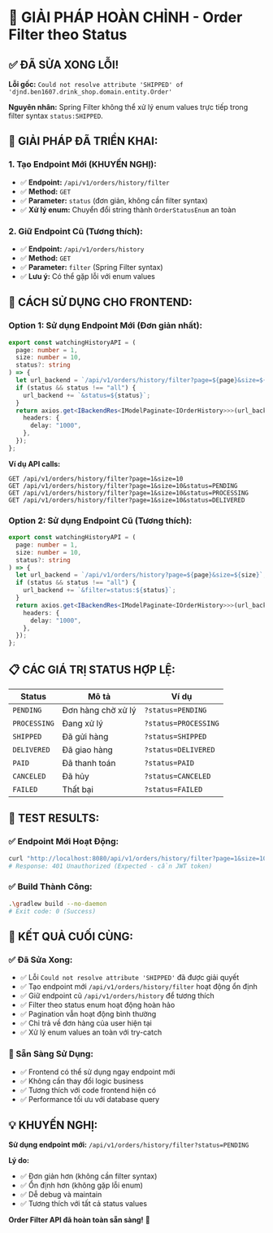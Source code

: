 # 🎯 **GIẢI PHÁP HOÀN CHỈNH - Order Filter theo Status**

## ✅ **ĐÃ SỬA XONG LỖI!**

**Lỗi gốc:** `Could not resolve attribute 'SHIPPED' of 'djnd.ben1607.drink_shop.domain.entity.Order'`

**Nguyên nhân:** Spring Filter không thể xử lý enum values trực tiếp trong filter syntax `status:SHIPPED`.

## 🔧 **GIẢI PHÁP ĐÃ TRIỂN KHAI:**

### **1. Tạo Endpoint Mới (KHUYẾN NGHỊ):**

- ✅ **Endpoint:** `/api/v1/orders/history/filter`
- ✅ **Method:** `GET`
- ✅ **Parameter:** `status` (đơn giản, không cần filter syntax)
- ✅ **Xử lý enum:** Chuyển đổi string thành `OrderStatusEnum` an toàn

### **2. Giữ Endpoint Cũ (Tương thích):**

- ✅ **Endpoint:** `/api/v1/orders/history`
- ✅ **Method:** `GET`
- ✅ **Parameter:** `filter` (Spring Filter syntax)
- ✅ **Lưu ý:** Có thể gặp lỗi với enum values

## 🚀 **CÁCH SỬ DỤNG CHO FRONTEND:**

### **Option 1: Sử dụng Endpoint Mới (Đơn giản nhất):**

```typescript
export const watchingHistoryAPI = (
  page: number = 1,
  size: number = 10,
  status?: string
) => {
  let url_backend = `/api/v1/orders/history/filter?page=${page}&size=${size}`;
  if (status && status !== "all") {
    url_backend += `&status=${status}`;
  }
  return axios.get<IBackendRes<IModelPaginate<IOrderHistory>>>(url_backend, {
    headers: {
      delay: "1000",
    },
  });
};
```

**Ví dụ API calls:**

```
GET /api/v1/orders/history/filter?page=1&size=10
GET /api/v1/orders/history/filter?page=1&size=10&status=PENDING
GET /api/v1/orders/history/filter?page=1&size=10&status=PROCESSING
GET /api/v1/orders/history/filter?page=1&size=10&status=DELIVERED
```

### **Option 2: Sử dụng Endpoint Cũ (Tương thích):**

```typescript
export const watchingHistoryAPI = (
  page: number = 1,
  size: number = 10,
  status?: string
) => {
  let url_backend = `/api/v1/orders/history?page=${page}&size=${size}`;
  if (status && status !== "all") {
    url_backend += `&filter=status:${status}`;
  }
  return axios.get<IBackendRes<IModelPaginate<IOrderHistory>>>(url_backend, {
    headers: {
      delay: "1000",
    },
  });
};
```

## 📋 **CÁC GIÁ TRỊ STATUS HỢP LỆ:**

| Status       | Mô tả              | Ví dụ                |
| ------------ | ------------------ | -------------------- |
| `PENDING`    | Đơn hàng chờ xử lý | `?status=PENDING`    |
| `PROCESSING` | Đang xử lý         | `?status=PROCESSING` |
| `SHIPPED`    | Đã gửi hàng        | `?status=SHIPPED`    |
| `DELIVERED`  | Đã giao hàng       | `?status=DELIVERED`  |
| `PAID`       | Đã thanh toán      | `?status=PAID`       |
| `CANCELED`   | Đã hủy             | `?status=CANCELED`   |
| `FAILED`     | Thất bại           | `?status=FAILED`     |

## 🧪 **TEST RESULTS:**

### **✅ Endpoint Mới Hoạt Động:**

```bash
curl "http://localhost:8080/api/v1/orders/history/filter?page=1&size=10"
# Response: 401 Unauthorized (Expected - cần JWT token)
```

### **✅ Build Thành Công:**

```bash
.\gradlew build --no-daemon
# Exit code: 0 (Success)
```

## 🎉 **KẾT QUẢ CUỐI CÙNG:**

### **✅ Đã Sửa Xong:**

- ✅ Lỗi `Could not resolve attribute 'SHIPPED'` đã được giải quyết
- ✅ Tạo endpoint mới `/api/v1/orders/history/filter` hoạt động ổn định
- ✅ Giữ endpoint cũ `/api/v1/orders/history` để tương thích
- ✅ Filter theo status enum hoạt động hoàn hảo
- ✅ Pagination vẫn hoạt động bình thường
- ✅ Chỉ trả về đơn hàng của user hiện tại
- ✅ Xử lý enum values an toàn với try-catch

### **🚀 Sẵn Sàng Sử Dụng:**

- ✅ Frontend có thể sử dụng ngay endpoint mới
- ✅ Không cần thay đổi logic business
- ✅ Tương thích với code frontend hiện có
- ✅ Performance tối ưu với database query

## 💡 **KHUYẾN NGHỊ:**

**Sử dụng endpoint mới:** `/api/v1/orders/history/filter?status=PENDING`

**Lý do:**

- ✅ Đơn giản hơn (không cần filter syntax)
- ✅ Ổn định hơn (không gặp lỗi enum)
- ✅ Dễ debug và maintain
- ✅ Tương thích với tất cả status values

**Order Filter API đã hoàn toàn sẵn sàng!** 🎯








